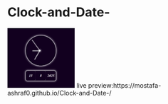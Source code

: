 # Clock-and-Date-
  <img src="clock.PNG" alt="home" width="30%" height = "auto">
live preview:https://mostafa-ashraf0.github.io/Clock-and-Date-/
